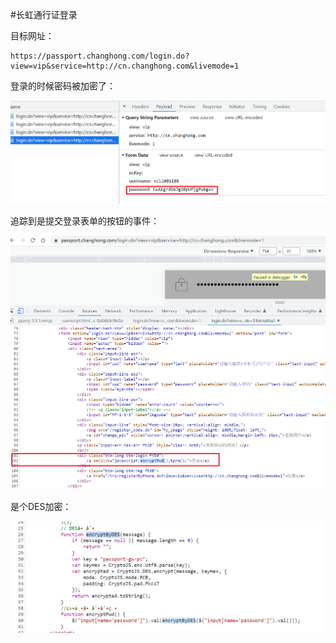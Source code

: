 #长虹通行证登录 

目标网址：

```
https://passport.changhong.com/login.do?view=vip&service=http://cn.changhong.com&livemode=1
```

登录的时候密码被加密了：

![image-20221222020417953](README.assets/image-20221222020417953.png)

追踪到是提交登录表单的按钮的事件： 

![image-20221222020356780](README.assets/image-20221222020356780.png)

是个DES加密： 

![image-20221222020320693](README.assets/image-20221222020320693.png)

